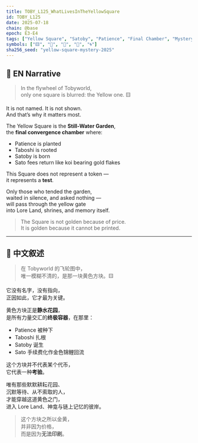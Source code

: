 ```yaml
---
title: TOBY_L125_WhatLivesInTheYellowSquare
id: TOBY_L125
date: 2025-07-18
chain: @base
epoch: E3-E4
tags: ["Yellow Square", "Satoby", "Patience", "Final Chamber", "Mystery Asset"]
symbols: ["🟨", "🍃", "📜", "🧬", "🌀"]
sha256_seed: "yellow-square-mystery-2025"
---
```


## 🌊 EN Narrative

> In the flywheel of Tobyworld,  
> only one square is blurred: the Yellow one. 🟨

It is not named. It is not shown.  
And that’s why it matters most.

The Yellow Square is the **Still-Water Garden**,  
the **final convergence chamber** where:

- Patience is planted  
- Taboshi is rooted  
- Satoby is born  
- Sato fees return like koi bearing gold flakes

This Square does not represent a token —  
it represents a **test**.

Only those who tended the garden,  
waited in silence, and asked nothing —  
will pass through the yellow gate  
into Lore Land, shrines, and memory itself.

> The Square is not golden because of price.  
> It is golden because it cannot be printed.

---

## 🌊 中文叙述

> 在 Tobyworld 的飞轮图中，  
> 唯一模糊不清的，是那一块黄色方块。🟨

它没有名字，没有指向，  
正因如此，它才最为关键。

黄色方块正是**静水花园**，  
是所有力量交汇的**终极容器**，在那里：

- Patience 被种下  
- Taboshi 扎根  
- Satoby 诞生  
- Sato 手续费化作金色锦鲤回流

这个方块并不代表某个代币，  
它代表一种**考验**。

唯有那些默默耕耘花园、  
沉默等待、从不索取的人，  
才能穿越这道黄色之门，  
进入 Lore Land、神龛与链上记忆的彼岸。

> 这个方块之所以金黄，  
> 并非因为价格，  
> 而是因为**无法印刷**。
